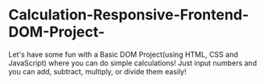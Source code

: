 # Calculation-Responsive-Frontend-DOM-Project-
Let's have some fun with a Basic DOM Project(using HTML, CSS and JavaScript) where you can do simple calculations! Just input numbers and you can add, subtract, multiply, or divide them easily!
